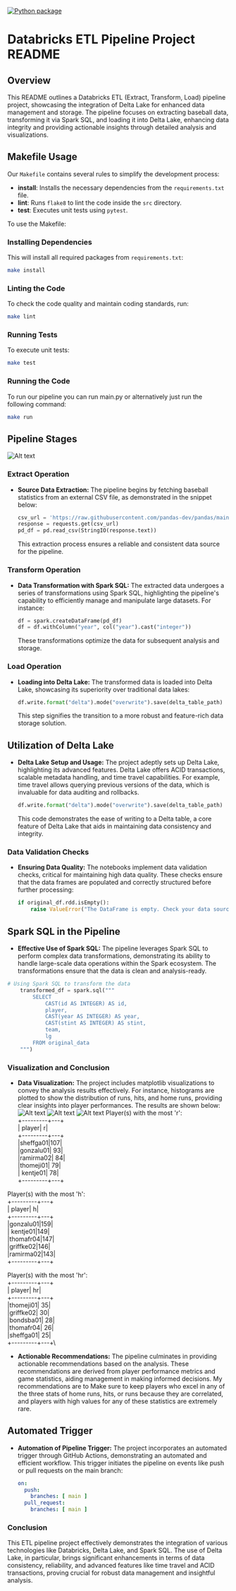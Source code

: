 [![Python package](https://github.com/nicholasconterno/IDSProject3/actions/workflows/python-package.yml/badge.svg)](https://github.com/nicholasconterno/IDSProject3/actions/workflows/python-package.yml)
# Databricks ETL Pipeline Project README

## Overview
This README outlines a Databricks ETL (Extract, Transform, Load) pipeline project, showcasing the integration of Delta Lake for enhanced data management and storage. The pipeline focuses on extracting baseball data, transforming it via Spark SQL, and loading it into Delta Lake, enhancing data integrity and providing actionable insights through detailed analysis and visualizations.
## Makefile Usage

Our `Makefile` contains several rules to simplify the development process: 

- **install**:  Installs the necessary dependencies from the `requirements.txt` file.
- **lint**: Runs `flake8` to lint the code inside the `src` directory.
- **test**: Executes unit tests using `pytest`.

To use the Makefile:

### Installing Dependencies

This will install all required packages from `requirements.txt`:

```bash
make install
```

### Linting the Code

To check the code quality and maintain coding standards, run:

```bash
make lint
```

### Running Tests

To execute unit tests:

```bash
make test
```
### Running the Code

To run our pipeline you can run main.py or alternatively just run the following command:

```bash
make run
```


## Pipeline Stages
![Alt text](successful_workflow.png)
### Extract Operation
- **Source Data Extraction:** The pipeline begins by fetching baseball statistics from an external CSV file, as demonstrated in the snippet below:
  ```python
  csv_url = 'https://raw.githubusercontent.com/pandas-dev/pandas/main/doc/data/baseball.csv'
  response = requests.get(csv_url)
  pd_df = pd.read_csv(StringIO(response.text))
  ```
  This extraction process ensures a reliable and consistent data source for the pipeline.

### Transform Operation
- **Data Transformation with Spark SQL:** The extracted data undergoes a series of transformations using Spark SQL, highlighting the pipeline's capability to efficiently manage and manipulate large datasets. For instance:
  ```python
  df = spark.createDataFrame(pd_df)
  df = df.withColumn("year", col("year").cast("integer"))
  ```
  These transformations optimize the data for subsequent analysis and storage.

### Load Operation
- **Loading into Delta Lake:** The transformed data is loaded into Delta Lake, showcasing its superiority over traditional data lakes:
  ```python
  df.write.format("delta").mode("overwrite").save(delta_table_path)
  ```
  This step signifies the transition to a more robust and feature-rich data storage solution.

## Utilization of Delta Lake
- **Delta Lake Setup and Usage:** The project adeptly sets up Delta Lake, highlighting its advanced features. Delta Lake offers ACID transactions, scalable metadata handling, and time travel capabilities. For example, time travel allows querying previous versions of the data, which is invaluable for data auditing and rollbacks.

  ```python
  df.write.format("delta").mode("overwrite").save(delta_table_path)
  ```
  This code demonstrates the ease of writing to a Delta table, a core feature of Delta Lake that aids in maintaining data consistency and integrity.

### Data Validation Checks
- **Ensuring Data Quality:** The notebooks implement data validation checks, critical for maintaining high data quality. These checks ensure that the data frames are populated and correctly structured before further processing:
  ```python
  if original_df.rdd.isEmpty():
      raise ValueError("The DataFrame is empty. Check your data source.")
  ```

## Spark SQL in the Pipeline
- **Effective Use of Spark SQL:** The pipeline leverages Spark SQL to perform complex data transformations, demonstrating its ability to handle large-scale data operations within the Spark ecosystem. The transformations ensure that the data is clean and analysis-ready.

```python
# Using Spark SQL to transform the data
    transformed_df = spark.sql("""
        SELECT
            CAST(id AS INTEGER) AS id,
            player,
            CAST(year AS INTEGER) AS year,
            CAST(stint AS INTEGER) AS stint,
            team,
            lg
        FROM original_data
    """)

```

### Visualization and Conclusion
- **Data Visualization:** The project includes matplotlib visualizations to convey the analysis results effectively. For instance, histograms are plotted to show the distribution of runs, hits, and home runs, providing clear insights into player performances. The results are shown below: 
![Alt text](image.png)
![Alt text](image-1.png)
![Alt text](image-2.png)
Player(s) with the most 'r':\
+---------+---+\
|   player|  r|\
+---------+---+\
|sheffga01|107|\
|gonzalu01| 93|\
|ramirma02| 84|\
|thomeji01| 79|\
| kentje01| 78|\
+---------+---+

Player(s) with the most 'h':\
+---------+---+\
|   player|  h|\
+---------+---+\
|gonzalu01|159|\
| kentje01|149|\
|thomafr04|147|\
|griffke02|146|\
|ramirma02|143|\
+---------+---+

Player(s) with the most 'hr':\
+---------+---+\
|   player| hr|\
+---------+---+\
|thomeji01| 35|\
|griffke02| 30|\
|bondsba01| 28|\
|thomafr04| 26|\
|sheffga01| 25|\
+---------+---+\

- **Actionable Recommendations:** The pipeline culminates in providing actionable recommendations based on the analysis. These recommendations are derived from player performance metrics and game statistics, aiding management in making informed decisions. My recommendations are to Make sure to keep players who excel in any of the three stats of home runs, hits, or runs because they are correlated, and players with high values for any of these statistics are extremely rare. 

## Automated Trigger
- **Automation of Pipeline Trigger:** The project incorporates an automated trigger through GitHub Actions, demonstrating an automated and efficient workflow. This trigger initiates the pipeline on events like push or pull requests on the main branch:
  ```yaml
  on:
    push:
      branches: [ main ]
    pull_request:
      branches: [ main ]
  ```

### Conclusion
This ETL pipeline project effectively demonstrates the integration of various technologies like Databricks, Delta Lake, and Spark SQL. The use of Delta Lake, in particular, brings significant enhancements in terms of data consistency, reliability, and advanced features like time travel and ACID transactions, proving crucial for robust data management and insightful analysis.